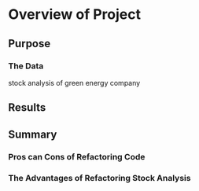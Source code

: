 # Overview of Project
## Purpose
### The Data
stock analysis of green energy company
## Results

## Summary
### Pros can Cons of Refactoring Code

### The Advantages of Refactoring Stock Analysis
